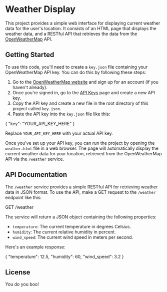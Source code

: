 # Weather Display

This project provides a simple web interface for displaying current weather data for the user's location. It consists of an HTML page that displays the weather data, and a RESTful API that retrieves the data from the [OpenWeatherMap](https://openweathermap.org/) API.

## Getting Started

To use this code, you'll need to create a `key.json` file containing your OpenWeatherMap API key. You can do this by following these steps:

1. Go to the [OpenWeatherMap website](https://home.openweathermap.org/users/sign_up) and sign up for an account (if you haven't already).
2. Once you're signed in, go to the [API Keys](https://home.openweathermap.org/api_keys) page and create a new API key.
3. Copy the API key and create a new file in the root directory of this project called `key.json`.
4. Paste the API key into the `key.json` file like this:

{
"key": "YOUR_API_KEY_HERE"
}

Replace `YOUR_API_KEY_HERE` with your actual API key.

Once you've set up your API key, you can run the project by opening the `weather.html` file in a web browser. The page will automatically display the current weather data for your location, retrieved from the OpenWeatherMap API via the `/weather` service.

## API Documentation

The `/weather` service provides a simple RESTful API for retrieving weather data in JSON format. To use the API, make a GET request to the `/weather` endpoint like this:

GET /weather


The service will return a JSON object containing the following properties:

- `temperature`: The current temperature in degrees Celsius.
- `humidity`: The current relative humidity in percent.
- `wind_speed`: The current wind speed in meters per second.

Here's an example response:

{
"temperature": 12.5,
"humidity": 60,
"wind_speed": 3.2
}


## License

You do you boo! 
